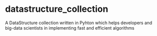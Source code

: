 # datastructure_collection
A DataStructure collection written in Pyhton which helps developers and big-data scientists in implementing fast and efficient algorithms
